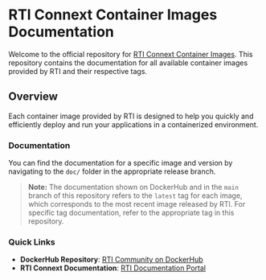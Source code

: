 # RTI Connext Container Images Documentation

Welcome to the official repository for [RTI Connext Container Images](https://hub.docker.com/u/rticom). This repository contains the documentation for all available container images provided by RTI and their respective tags.

## Overview

Each container image provided by RTI is designed to help you quickly and efficiently deploy and run your applications in a containerized environment.

### Documentation

You can find the documentation for a specific image and version by navigating to the `doc/` folder in the appropriate release branch.

> **Note:** The documentation shown on DockerHub and in the `main` branch of this repository refers to the `latest` tag for each image, which corresponds to the most recent image released by RTI. For specific tag documentation, refer to the appropriate tag in this repository.

### Quick Links

- **DockerHub Repository**: [RTI Community on DockerHub](https://hub.docker.com/u/rticom)
- **RTI Connext Documentation**: [RTI Documentation Portal](https://community.rti.com/documentation)
